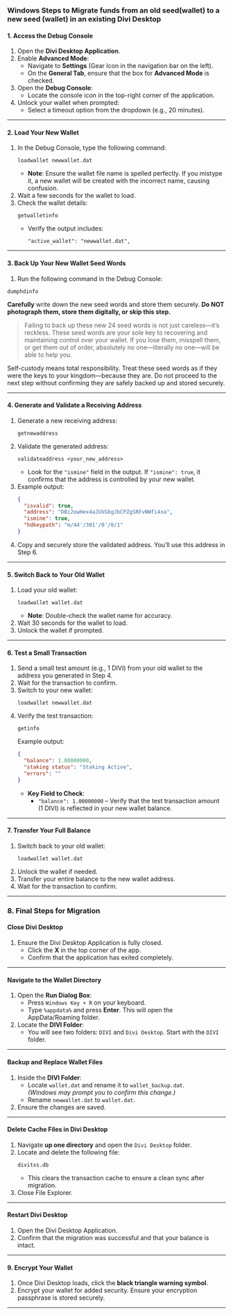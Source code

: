 ### **Windows Steps to Migrate funds from an old seed(wallet) to a new seed (wallet) in an existing Divi Desktop**

#### **1. Access the Debug Console**
1. Open the **Divi Desktop Application**.
2. Enable **Advanced Mode**:
   - Navigate to **Settings** (Gear Icon in the navigation bar on the left).
   - On the **General Tab**, ensure that the box for **Advanced Mode** is checked.
3. Open the **Debug Console**:
   - Locate the console icon in the top-right corner of the application.
4. Unlock your wallet when prompted:
   - Select a timeout option from the dropdown (e.g., 20 minutes).

---

#### **2. Load Your New Wallet**
1. In the Debug Console, type the following command:
   ```
   loadwallet newwallet.dat
   ```
   - **Note**: Ensure the wallet file name is spelled perfectly. If you mistype it, a new wallet will be created with the incorrect name, causing confusion.
2. Wait a few seconds for the wallet to load.
3. Check the wallet details:
   ```
   getwalletinfo
   ```
   - Verify the output includes:
     ```
     "active_wallet": "newwallet.dat",
     ```

---

#### **3. Back Up Your New Wallet Seed Words**
1. Run the following command in the Debug Console:

```
dumphdinfo
```

**Carefully** write down the new seed words and store them securely. **Do NOT photograph them, store them digitally, or skip this step.**

> Failing to back up these new 24 seed words is not just careless—it’s reckless. These seed words are your sole key to recovering and maintaining control over your wallet. If you lose them, misspell them, or get them out of order, absolutely no one—literally no one—will be able to help you.

Self-custody means total responsibility. Treat these seed words as if they were the keys to your kingdom—because they are. Do not proceed to the next step without confirming they are safely backed up and stored securely. 

---

#### **4. Generate and Validate a Receiving Address**
1. Generate a new receiving address:
   ```
   getnewaddress
   ```
2. Validate the generated address:
   ```
   validateaddress <your_new_address>
   ```
   - Look for the `"ismine"` field in the output. If `"ismine": true`, it confirms that the address is controlled by your new wallet.
3. Example output:
   ```json
   {
     "isvalid": true,
     "address": "DBi2owHex4aJUVGbgJbCPZgSRFvNWfi4xa",
     "ismine": true,
     "hdkeypath": "m/44'/301'/0'/0/1"
   }
   ```
4. Copy and securely store the validated address. You’ll use this address in Step 6.

---

#### **5. Switch Back to Your Old Wallet**
1. Load your old wallet:
   ```
   loadwallet wallet.dat
   ```
   - **Note**: Double-check the wallet name for accuracy.
2. Wait 30 seconds for the wallet to load.
3. Unlock the wallet if prompted.

---

#### **6. Test a Small Transaction**
1. Send a small test amount (e.g., 1 DIVI) from your old wallet to the address you generated in Step 4.
2. Wait for the transaction to confirm.
3. Switch to your new wallet:
   ```
   loadwallet newwallet.dat
   ```
4. Verify the test transaction:
   ```
   getinfo
   ```
   Example output:
   ```json
   {
     "balance": 1.00000000,
     "staking status": "Staking Active",
     "errors": ""
   }
   ```
   - **Key Field to Check**:
     - `"balance": 1.00000000` – Verify that the test transaction amount (1 DIVI) is reflected in your new wallet balance.

---

#### **7. Transfer Your Full Balance**
1. Switch back to your old wallet:
   ```
   loadwallet wallet.dat
   ```
2. Unlock the wallet if needed.
3. Transfer your entire balance to the new wallet address.
4. Wait for the transaction to confirm.

---

### **8. Final Steps for Migration**

#### **Close Divi Desktop**
1. Ensure the Divi Desktop Application is fully closed.
   - Click the **X** in the top corner of the app.
   - Confirm that the application has exited completely.

---

#### **Navigate to the Wallet Directory**
1. Open the **Run Dialog Box**:
   - Press `Windows Key + R` on your keyboard.
   - Type `%appdata%` and press **Enter**. This will open the AppData/Roaming folder.
2. Locate the **DIVI Folder**:
   - You will see two folders: `DIVI` and `Divi Desktop`. Start with the `DIVI` folder.

---

#### **Backup and Replace Wallet Files**
1. Inside the **DIVI Folder**:
   - Locate `wallet.dat` and rename it to `wallet_backup.dat`.  
     *(Windows may prompt you to confirm this change.)*
   - Rename `newwallet.dat` to `wallet.dat`.
2. Ensure the changes are saved.

---

#### **Delete Cache Files in Divi Desktop**
1. Navigate **up one directory** and open the `Divi Desktop` folder.
2. Locate and delete the following file:
   ```
   divitxs.db
   ```
   - This clears the transaction cache to ensure a clean sync after migration.
3. Close File Explorer.

---

#### **Restart Divi Desktop**
1. Open the Divi Desktop Application.
2. Confirm that the migration was successful and that your balance is intact.

---

#### **9. Encrypt Your Wallet**
1. Once Divi Desktop loads, click the **black triangle warning symbol**.
2. Encrypt your wallet for added security. Ensure your encryption passphrase is stored securely.

---
